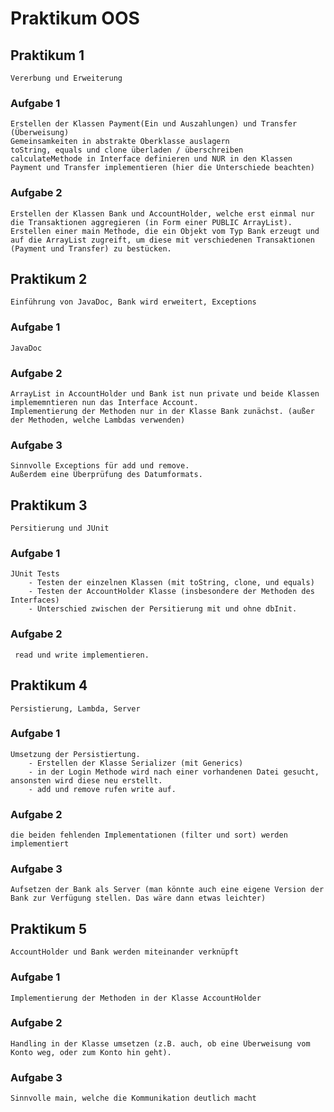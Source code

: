 # Praktikum OOS

## Praktikum 1
    Vererbung und Erweiterung
### Aufgabe 1
    Erstellen der Klassen Payment(Ein und Auszahlungen) und Transfer (Überweisung)
    Gemeinsamkeiten in abstrakte Oberklasse auslagern
    toString, equals und clone überladen / überschreiben
    calculateMethode in Interface definieren und NUR in den Klassen Payment und Transfer implementieren (hier die Unterschiede beachten)
### Aufgabe 2
    Erstellen der Klassen Bank und AccountHolder, welche erst einmal nur die Transaktionen aggregieren (in Form einer PUBLIC ArrayList).
    Erstellen einer main Methode, die ein Objekt vom Typ Bank erzeugt und auf die ArrayList zugreift, um diese mit verschiedenen Transaktionen (Payment und Transfer) zu bestücken.
    
## Praktikum 2
    Einführung von JavaDoc, Bank wird erweitert, Exceptions
### Aufgabe 1
    JavaDoc
### Aufgabe 2
    ArrayList in AccountHolder und Bank ist nun private und beide Klassen implememntieren nun das Interface Account.
    Implementierung der Methoden nur in der Klasse Bank zunächst. (außer der Methoden, welche Lambdas verwenden)
### Aufgabe 3
    Sinnvolle Exceptions für add und remove.
    Außerdem eine Überprüfung des Datumformats.

## Praktikum 3
    Persitierung und JUnit
### Aufgabe 1
    JUnit Tests
        - Testen der einzelnen Klassen (mit toString, clone, und equals)
        - Testen der AccountHolder Klasse (insbesondere der Methoden des Interfaces)
        - Unterschied zwischen der Persitierung mit und ohne dbInit.
### Aufgabe 2
     read und write implementieren.

## Praktikum 4
    Persistierung, Lambda, Server
### Aufgabe 1
    Umsetzung der Persistiertung.
        - Erstellen der Klasse Serializer (mit Generics)
        - in der Login Methode wird nach einer vorhandenen Datei gesucht, ansonsten wird diese neu erstellt.
        - add und remove rufen write auf.
### Aufgabe 2
    die beiden fehlenden Implementationen (filter und sort) werden implementiert
### Aufgabe 3
    Aufsetzen der Bank als Server (man könnte auch eine eigene Version der Bank zur Verfügung stellen. Das wäre dann etwas leichter)

## Praktikum 5
    AccountHolder und Bank werden miteinander verknüpft
### Aufgabe 1
    Implementierung der Methoden in der Klasse AccountHolder
### Aufgabe 2
    Handling in der Klasse umsetzen (z.B. auch, ob eine Überweisung vom Konto weg, oder zum Konto hin geht).
### Aufgabe 3
    Sinnvolle main, welche die Kommunikation deutlich macht 
